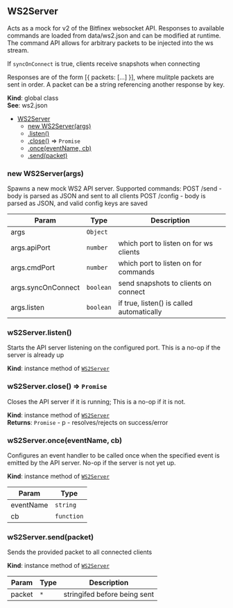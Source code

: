 <a name="WS2Server"></a>

## WS2Server
Acts as a mock for v2 of the Bitfinex websocket API. Responses to available
commands are loaded from data/ws2.json and can be modified at runtime. The
command API allows for arbitrary packets to be injected into the ws stream.

If `syncOnConnect` is true, clients receive snapshots when connecting

Responses are of the form [{ packets: [...] }], where mulitple packets are
sent in order. A packet can be a string referencing another response by key.

**Kind**: global class  
**See**: ws2.json  

* [WS2Server](#WS2Server)
    * [new WS2Server(args)](#new_WS2Server_new)
    * [.listen()](#WS2Server+listen)
    * [.close()](#WS2Server+close) ⇒ <code>Promise</code>
    * [.once(eventName, cb)](#WS2Server+once)
    * [.send(packet)](#WS2Server+send)

<a name="new_WS2Server_new"></a>

### new WS2Server(args)
Spawns a new mock WS2 API server. Supported commands:
  POST /send - body is parsed as JSON and sent to all clients
  POST /config - body is parsed as JSON, and valid config keys are saved


| Param | Type | Description |
| --- | --- | --- |
| args | <code>Object</code> |  |
| args.apiPort | <code>number</code> | which port to listen on for ws clients |
| args.cmdPort | <code>number</code> | which port to listen on for commands |
| args.syncOnConnect | <code>boolean</code> | send snapshots to clients on connect |
| args.listen | <code>boolean</code> | if true, listen() is called automatically |

<a name="WS2Server+listen"></a>

### wS2Server.listen()
Starts the API server listening on the configured port. This is a no-op if
the server is already up

**Kind**: instance method of [<code>WS2Server</code>](#WS2Server)  
<a name="WS2Server+close"></a>

### wS2Server.close() ⇒ <code>Promise</code>
Closes the API server if it is running; This is a no-op if it is not.

**Kind**: instance method of [<code>WS2Server</code>](#WS2Server)  
**Returns**: <code>Promise</code> - p - resolves/rejects on success/error  
<a name="WS2Server+once"></a>

### wS2Server.once(eventName, cb)
Configures an event handler to be called once when the specified event is
emitted by the API server. No-op if the server is not yet up.

**Kind**: instance method of [<code>WS2Server</code>](#WS2Server)  

| Param | Type |
| --- | --- |
| eventName | <code>string</code> | 
| cb | <code>function</code> | 

<a name="WS2Server+send"></a>

### wS2Server.send(packet)
Sends the provided packet to all connected clients

**Kind**: instance method of [<code>WS2Server</code>](#WS2Server)  

| Param | Type | Description |
| --- | --- | --- |
| packet | <code>\*</code> | stringifed before being sent |

